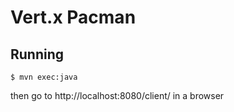 

# Vert.x Pacman

## Running

```
$ mvn exec:java
```

then go to http://localhost:8080/client/ in a browser
